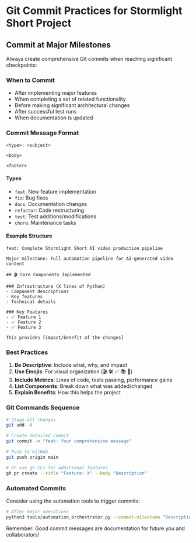 # Git Commit Practices for Stormlight Short Project

## Commit at Major Milestones

Always create comprehensive Git commits when reaching significant checkpoints:

### When to Commit
- After implementing major features
- When completing a set of related functionality
- Before making significant architectural changes
- After successful test runs
- When documentation is updated

### Commit Message Format
```
<type>: <subject>

<body>

<footer>
```

#### Types
- `feat`: New feature implementation
- `fix`: Bug fixes
- `docs`: Documentation changes
- `refactor`: Code restructuring
- `test`: Test additions/modifications
- `chore`: Maintenance tasks

#### Example Structure
```
feat: Complete Stormlight Short AI video production pipeline

Major milestone: Full automation pipeline for AI-generated video content

## 🎬 Core Components Implemented

### Infrastructure (X lines of Python)
- Component descriptions
- Key features
- Technical details

### Key Features
- ✅ Feature 1
- ✅ Feature 2
- ✅ Feature 3

This provides [impact/benefit of the changes]
```

### Best Practices
1. **Be Descriptive**: Include what, why, and impact
2. **Use Emojis**: For visual organization (🎬 🛠 ✅ 📚 🚀)
3. **Include Metrics**: Lines of code, tests passing, performance gains
4. **List Components**: Break down what was added/changed
5. **Explain Benefits**: How this helps the project

### Git Commands Sequence
```bash
# Stage all changes
git add -A

# Create detailed commit
git commit -m "feat: Your comprehensive message"

# Push to GitHub
git push origin main

# Or use gh CLI for additional features
gh pr create --title "Feature: X" --body "Description"
```

### Automated Commits
Consider using the automation tools to trigger commits:
```bash
# After major operations
python3 tools/automation_orchestrator.py --commit-milestone "Description"
```

Remember: Good commit messages are documentation for future you and collaborators!
